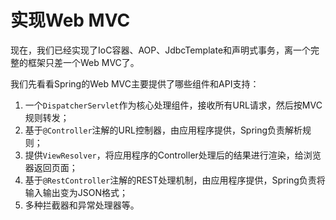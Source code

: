 # 实现Web MVC

现在，我们已经实现了IoC容器、AOP、JdbcTemplate和声明式事务，离一个完整的框架只差一个Web MVC了。

我们先看看Spring的Web MVC主要提供了哪些组件和API支持：

1. 一个`DispatcherServlet`作为核心处理组件，接收所有URL请求，然后按MVC规则转发；
2. 基于`@Controller`注解的URL控制器，由应用程序提供，Spring负责解析规则；
3. 提供`ViewResolver`，将应用程序的Controller处理后的结果进行渲染，给浏览器返回页面；
4. 基于`@RestController`注解的REST处理机制，由应用程序提供，Spring负责将输入输出变为JSON格式；
5. 多种拦截器和异常处理器等。

